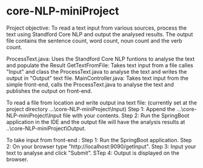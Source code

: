 # core-NLP-miniProject
Project objective: To read a text input from various sources, process the text using Standford Core NLP and output the analysed results. 
The output file contains the sentence count, word count, noun count and the verb count.

ProcessText.java: Uses the Standford Core NLP funtions to analyse the text and populate the Result
GetTextFromFile: Takes text input from a file calles "Input" and class the ProcessText.java to analyse the text and writes the output in "Output" text file.
MainController.java: Takes text input from the simple front-end, calls the ProcessText.java to analyse the text and publishes the output on front-end.

To read a file from location and write output ina text file:
(currently set at the project directory ...\core-NLP-miniProject\Input)
Step 1: Append the ...\core-NLP-miniProject\Input file with your contents.
Step 2: Run the SpringBoot application in the IDE and the output file will have the analysis results at ..\core-NLP-miniProject\Output.

To take input from front-end :
Step 1: Run the SpringBoot application.
Step 2: On your browser type "http://localhost:9090/getInput".
Step 3: Input your text to analyse and click "Submit".
STep 4: Output is displayed on the browser.
